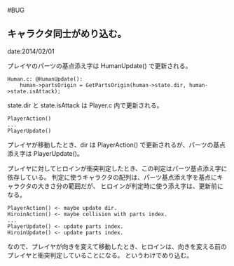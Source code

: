 #BUG

## キャラクタ同士がめり込む。
date:2014/02/01

プレイヤのパーツの基点添え字は HumanUpdate() で更新される。

	Human.c: @HumanUpdate():
		human->partsOrigin = GetPartsOrigin(human->state.dir, human->state.isAttack);

state.dir と state.isAttack は Player.c 内で更新される。

	PlayerAction()
	...
	PlayerUpdate()

プレイヤが移動したとき、dir は PlayerAction() で更新されるが、パーツの基点添え字は PlayerUpdate()。

プレイヤに対してヒロインが衝突判定したとき、この判定はパーツ基点添え字に依存している。
判定に使うキャラクタの配列は、パーツ基点添え字を基点にキャラクタの大きさ分の範囲だが、
ヒロインが判定時に使う添え字は、更新前になる。

	PlayerAction() <- maybe update dir.
	HiroinAction() <- maybe collision with parts index.
	...
	PlayerUpdate() <- update parts index.
	HiroinUpdate() <- update parts index.

なので、プレイヤが向きを変えて移動したとき、ヒロインは、向きを変える前のプレイヤと衝突判定していることになる。
というわけでめり込む。
